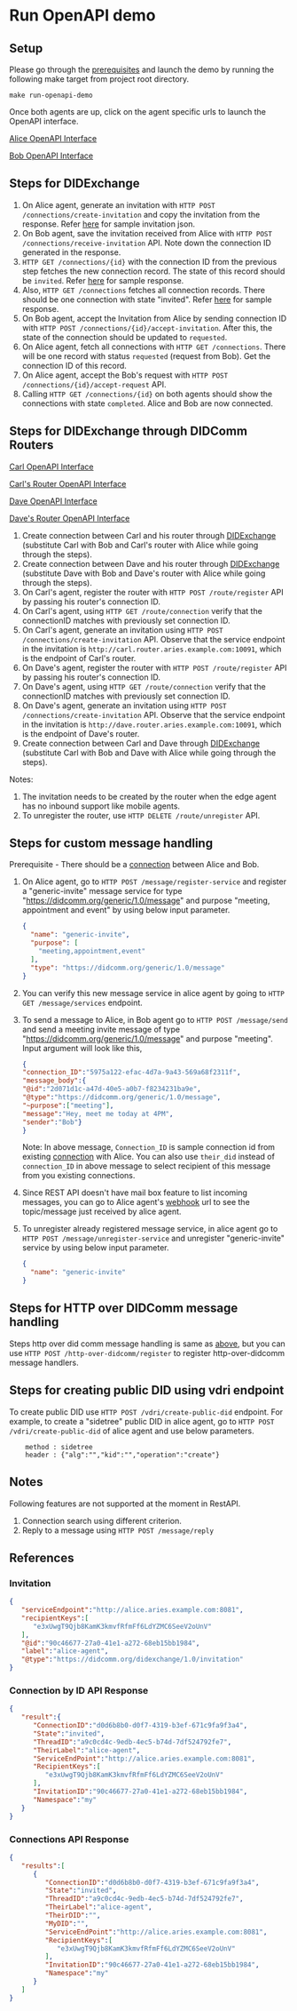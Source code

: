 # Run OpenAPI demo

## Setup
Please go through the [prerequisites](../test/build.md#Prerequisites-(for-running-tests-and-demos)) and launch the demo by running the following make target from project root directory.

`make run-openapi-demo`

Once both agents are up, click on the agent specific urls to launch the OpenAPI interface.

[Alice OpenAPI Interface](http://localhost:8089/openapi/)

[Bob OpenAPI Interface](http://localhost:9089/openapi/)

## Steps for DIDExchange 
1. On Alice agent, generate an invitation with `HTTP POST /connections/create-invitation` and copy the invitation from the response. Refer [here](#Invitation) for sample invitation json. 
2. On Bob agent, save the invitation received from Alice with `HTTP POST /connections/receive-invitation` API. Note down the connection ID generated in the response.
3. `HTTP GET /connections/{id}` with the connection ID from the previous step fetches the new connection record. The state of this record should be `invited`. Refer [here](#Connection-by-ID-API-Response) for sample response. 
4. Also, `HTTP GET /connections` fetches all connection records. There should be one connection with state "invited". Refer [here](#Connections-API-Response) for sample response.
5. On Bob agent, accept the Invitation from Alice by sending connection ID with `HTTP POST /connections/{id}/accept-invitation`. After this, the state of the connection should be updated to `requested`.
6. On Alice agent, fetch all connections with `HTTP GET /connections`. There will be one record with status `requested` (request from Bob). Get the connection ID of this record.
7. On Alice agent, accept the Bob's request with `HTTP POST /connections/{id}/accept-request` API. 
8. Calling `HTTP GET /connections/{id}` on both agents should show the connections with state `completed`. Alice and Bob are now connected.

## Steps for DIDExchange through DIDComm Routers 
[Carl OpenAPI Interface](http://localhost:10089/openapi/)

[Carl's Router OpenAPI Interface](http://localhost:10099/openapi/)

[Dave OpenAPI Interface](http://localhost:10069/openapi/)

[Dave's Router OpenAPI Interface](http://localhost:10079/openapi/)

1. Create connection between Carl and his router through [DIDExchange](#Steps-for-DIDExchange) (substitute Carl with Bob and Carl's router with Alice while going through the steps). 
2. Create connection between Dave and his router through [DIDExchange](#Steps-for-DIDExchange) (substitute Dave with Bob and Dave's router with Alice while going through the steps). 
3. On Carl's agent, register the router with `HTTP POST /route/register` API by passing his router's connection ID.
4. On Carl's agent, using `HTTP GET /route/connection` verify that the connectionID matches with previously set connection ID. 
5. On Carl's agent, generate an invitation using `HTTP POST /connections/create-invitation` API. Observe that the service endpoint in the invitation is `http://carl.router.aries.example.com:10091`, which is the endpoint of Carl's router.
6. On Dave's agent, register the router with `HTTP POST /route/register` API by passing his router's connection ID.
7. On Dave's agent, using `HTTP GET /route/connection` verify that the connectionID matches with previously set connection ID. 
8. On Dave's agent, generate an invitation using `HTTP POST /connections/create-invitation` API. Observe that the service endpoint in the invitation is `http://dave.router.aries.example.com:10091`, which is the endpoint of Dave's router.
9. Create connection between Carl and Dave through [DIDExchange](#Steps-for-DIDExchange) (substitute Carl with Bob and Dave with Alice while going through the steps).
  
Notes:
1. The invitation needs to be created by the router when the edge agent has no inbound support like mobile agents.
2. To unregister the router, use `HTTP DELETE /route/unregister` API.

## Steps for custom message handling
Prerequisite - There should be a [connection](#Steps-for-DIDExchange) between Alice and Bob.
1. On Alice agent, go to `HTTP POST /message/register-service` and register a "generic-invite" message service for type "https://didcomm.org/generic/1.0/message"
   and purpose "meeting, appointment and event" by using below input parameter.
   ```json
   {
     "name": "generic-invite",
     "purpose": [
       "meeting,appointment,event"
     ],
     "type": "https://didcomm.org/generic/1.0/message"
   }
   ```
2. You can verify this new message service in alice agent by going to `HTTP GET /message/services` endpoint.

3. To send a message to Alice, in Bob agent go to `HTTP POST /message/send` and send a meeting invite message of type "https://didcomm.org/generic/1.0/message" and purpose "meeting". Input argument will look like this,
   ```json
   {
   "connection_ID":"5975a122-efac-4d7a-9a43-569a68f2311f",
   "message_body":{
   "@id":"2d071d1c-a47d-40e5-a0b7-f8234231ba9e",
   "@type":"https://didcomm.org/generic/1.0/message",
   "~purpose":["meeting"],
   "message":"Hey, meet me today at 4PM",
   "sender":"Bob"}
   }
   ```
   Note: In above message, `Connection_ID` is sample connection id from existing [connection](#Steps-for-DIDExchange) with Alice. You can also use `their_did` instead of `connection_ID` in above message to select recipient of this message from you existing connections.

4. Since REST API doesn't have mail box feature to list incoming messages, you can go to Alice agent's [webhook](http://localhost:8083/checktopics) url to see the topic/message just received by alice agent.

5. To unregister already registered message service, in alice agent go to `HTTP POST /message/unregister-service` and unregister "generic-invite" service by using below input parameter.
   ```json
   {
     "name": "generic-invite"
   }
   ```
## Steps for HTTP over DIDComm message handling
Steps http over did comm message handling is same as [above](#steps-for-custom-message-handling), but you can use `HTTP POST /http-over-didcomm/register` to register http-over-didcomm message handlers.

## Steps for creating public DID using vdri endpoint
To create public DID use `HTTP POST /vdri/create-public-did` endpoint. 
For example, to create a "sidetree" public DID in alice agent, go to `HTTP POST /vdri/create-public-did` of alice agent and use below parameters.
```
    method : sidetree
    header : {"alg":"","kid":"","operation":"create"}
```

## Notes 
Following features are not supported at the moment in RestAPI.
1. Connection search using different criterion.
2. Reply to a message using `HTTP POST /message/reply`

## References 
### Invitation
```json
{ 
   "serviceEndpoint":"http://alice.aries.example.com:8081",
   "recipientKeys":[ 
      "e3xUwgT9Qjb8KamK3kmvfRfmFf6LdYZMC6SeeV2oUnV"
   ],
   "@id":"90c46677-27a0-41e1-a272-68eb15bb1984",
   "label":"alice-agent",
   "@type":"https://didcomm.org/didexchange/1.0/invitation"
}
```

### Connection by ID API Response
```json
{ 
   "result":{ 
      "ConnectionID":"d0d6b8b0-d0f7-4319-b3ef-671c9fa9f3a4",
      "State":"invited",
      "ThreadID":"a9c0cd4c-9edb-4ec5-b74d-7df524792fe7",
      "TheirLabel":"alice-agent",
      "ServiceEndPoint":"http://alice.aries.example.com:8081",
      "RecipientKeys":[ 
         "e3xUwgT9Qjb8KamK3kmvfRfmFf6LdYZMC6SeeV2oUnV"
      ],
      "InvitationID":"90c46677-27a0-41e1-a272-68eb15bb1984",
      "Namespace":"my"
   }
}
```

### Connections API Response
```json
{
   "results":[ 
      { 
         "ConnectionID":"d0d6b8b0-d0f7-4319-b3ef-671c9fa9f3a4",
         "State":"invited",
         "ThreadID":"a9c0cd4c-9edb-4ec5-b74d-7df524792fe7",
         "TheirLabel":"alice-agent",
         "TheirDID":"",
         "MyDID":"",
         "ServiceEndPoint":"http://alice.aries.example.com:8081",
         "RecipientKeys":[ 
            "e3xUwgT9Qjb8KamK3kmvfRfmFf6LdYZMC6SeeV2oUnV"
         ],
         "InvitationID":"90c46677-27a0-41e1-a272-68eb15bb1984",
         "Namespace":"my"
      }
   ]
}
```